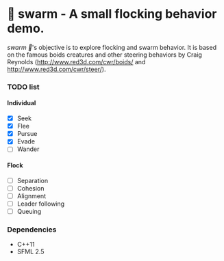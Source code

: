 # 🐜 swarm - A small flocking behavior demo.
_swarm 🐜_'s objective is to explore flocking and swarm behavior. It is based on the famous boids creatures and other steering behaviors by Craig Reynolds (http://www.red3d.com/cwr/boids/ and http://www.red3d.com/cwr/steer/).

### TODO list
#### Individual
- [X] Seek
- [X] Flee
- [X] Pursue
- [X] Evade
- [ ] Wander

#### Flock
- [ ] Separation
- [ ] Cohesion
- [ ] Alignment
- [ ] Leader following
- [ ] Queuing

### Dependencies
- C++11
- SFML 2.5

